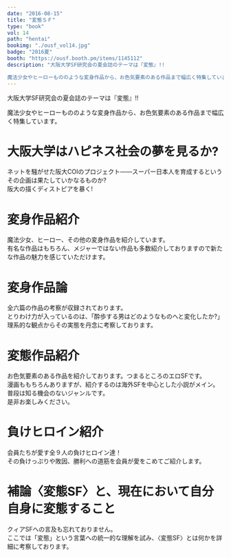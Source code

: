 ```yaml
---
date: "2016-08-15"
title: "変態ＳＦ"
type: "book"
vol: 14
path: "hentai"
bookimg: "./ousf_vol14.jpg"
badge: "2016夏"
booth: "https://ousf.booth.pm/items/1145112"
description: "大阪大学SF研究会の夏会誌のテーマは『変態』!!

魔法少女やヒーローもののような変身作品から、お色気要素のある作品まで幅広く特集しています。"
---
```


大阪大学SF研究会の夏会誌のテーマは『変態』!!

魔法少女やヒーローもののような変身作品から、お色気要素のある作品まで幅広く特集しています。

# 大阪大学はハピネス社会の夢を見るか?
ネットを騒がせた阪大COIのプロジェクト――スーパー日本人を育成するというその企画は果たしていかなるものか?  
阪大の描くディストピアを暴く!  

# 変身作品紹介
魔法少女、ヒーロー、その他の変身作品を紹介しています。  
有名な作品はもちろん、メジャーではない作品も多数紹介しておりますので新たな作品の魅力を感じていただけます。  

# 変身作品論
全六篇の作品の考察が収録されております。  
とりわけ力が入っているのは、「酔歩する男はどのようなものへと変化したか?」   
理系的な観点からその実態を丹念に考察しております。  

# 変態作品紹介
お色気要素のある作品を紹介しております。つまるところのエロSFです。  
漫画ももちろんありますが、紹介するのは海外SFを中心とした小説がメイン。  
普段は知る機会のないジャンルです。  
是非お楽しみください。  

# 負けヒロイン紹介
会員たちが愛す全９人の負けヒロイン達！  
その負けっぷりや敗因、勝利への道筋を会員が愛をこめてご紹介します。  

# 補論〈変態SF〉と、現在において自分自身に変態すること
クィアSFへの言及も忘れておりません。  
ここでは「変態」という言葉への統一的な理解を試み、〈変態SF〉とは何かを詳細に考察しております。
